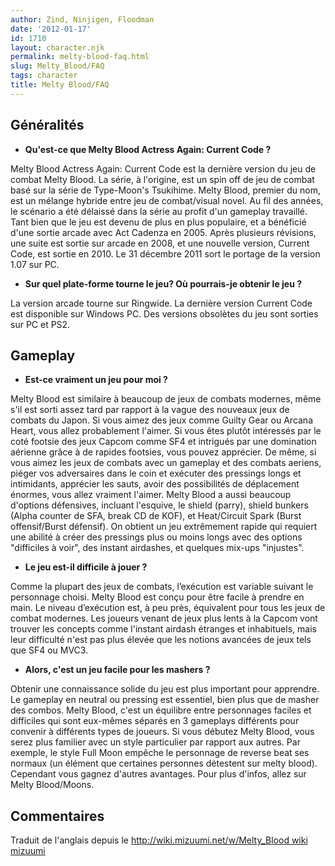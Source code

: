 ```yaml
---
author: Zind, Ninjigen, Floodman
date: '2012-01-17'
id: 1710
layout: character.njk
permalink: melty-blood-faq.html
slug: Melty_Blood/FAQ
tags: character
title: Melty Blood/FAQ
---
```


## Généralités

- **Qu'est-ce que Melty Blood Actress Again: Current Code ?**

Melty Blood Actress Again: Current Code est la dernière version du jeu
de combat Melty Blood. La série, à l'origine, est un spin off de jeu de
combat basé sur la série de Type-Moon's Tsukihime. Melty Blood, premier
du nom, est un mélange hybride entre jeu de combat/visual novel. Au fil
des années, le scénario a été délaissé dans la série au profit d'un
gameplay travaillé. Tant bien que le jeu est devenu de plus en plus
populaire, et a bénéficié d'une sortie arcade avec Act Cadenza en 2005.
Après plusieurs révisions, une suite est sortie sur arcade en 2008, et
une nouvelle version, Current Code, est sortie en 2010. Le 31 décembre
2011 sort le portage de la version 1.07 sur PC.

- **Sur quel plate-forme tourne le jeu? Où pourrais-je obtenir le jeu
  ?**

La version arcade tourne sur Ringwide. La dernière version Current Code
est disponible sur Windows PC. Des versions obsolètes du jeu sont
sorties sur PC et PS2.

## Gameplay

- **Est-ce vraiment un jeu pour moi ?**

Melty Blood est similaire à beaucoup de jeux de combats modernes, même
s'il est sorti assez tard par rapport à la vague des nouveaux jeux de
combats du Japon. Si vous aimez des jeux comme Guilty Gear ou Arcana
Heart, vous allez probablement l'aimer. Si vous êtes plutôt intéressés
par le coté footsie des jeux Capcom comme SF4 et intrigués par une
domination aérienne grâce à de rapides footsies, vous pouvez apprécier.
De même, si vous aimez les jeux de combats avec un gameplay et des
combats aeriens, piéger vos adversaires dans le coin et exécuter des
pressings longs et intimidants, apprécier les sauts, avoir des
possibilités de déplacement énormes, vous allez vraiment l'aimer. Melty
Blood a aussi beaucoup d'options défensives, incluant l'esquive, le
shield (parry), shield bunkers (Alpha counter de SFA, break CD de KOF),
et Heat/Circuit Spark (Burst offensif/Burst défensif). On obtient un jeu
extrêmement rapide qui requiert une abilité à créer des pressings plus
ou moins longs avec des options "difficiles à voir", des instant
airdashes, et quelques mix-ups "injustes".

- **Le jeu est-il difficile à jouer ?**

Comme la plupart des jeux de combats, l’exécution est variable suivant
le personnage choisi. Melty Blood est conçu pour être facile à prendre
en main. Le niveau d’exécution est, à peu près, équivalent pour tous les
jeux de combat modernes. Les joueurs venant de jeux plus lents à la
Capcom vont trouver les concepts comme l'instant airdash étranges et
inhabituels, mais leur difficulté n'est pas plus élevée que les notions
avancées de jeux tels que SF4 ou MVC3.

- **Alors, c'est un jeu facile pour les mashers ?**

Obtenir une connaissance solide du jeu est plus important pour
apprendre. Le gameplay en neutral ou pressing est essentiel, bien plus
que de masher des combos. Melty Blood, c'est un équilibre entre
personnages faciles et difficiles qui sont eux-mêmes séparés en 3
gameplays différents pour convenir à différents types de joueurs. Si
vous débutez Melty Blood, vous serez plus familier avec un style
particulier par rapport aux autres. Par exemple, le style Full Moon
empêche le personnage de reverse beat ses normaux (un élément que
certaines personnes détestent sur melty blood). Cependant vous gagnez
d'autres avantages. Pour plus d'infos, allez sur Melty Blood/Moons.

## Commentaires

Traduit de l'anglais depuis le [http://wiki.mizuumi.net/w/Melty_Blood
wiki
mizuumi](http://wiki.mizuumi.net/w/Melty_Blood_wiki_mizuumi)